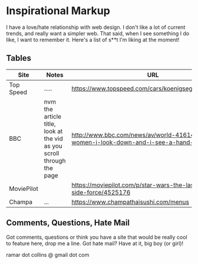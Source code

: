 # Inspirational Markup

I have a love/hate relationship with web design.   I don't like a lot of current trends, and really want a simpler web.   That said, when I see something I do like, I want to remember it.  Here's a list of s**t I'm liking at the moment!


## Tables

|Site      | Notes           | URL                                                        |
|--------- | --------------- | ---------------------------------------------------------- |
|Top Speed | .....           | https://www.topspeed.com/cars/koenigsegg/index52.html      |
|BBC	| nvm the article title, look at the vid as you scroll through the page	| http://www.bbc.com/news/av/world-41614721/100-women-i-look-down-and-i-see-a-hand-on-my-boob
|MoviePilot|		|https://moviepilot.com/p/star-wars-the-last-jedi-gray-side-force/4525176
|Champa|...		|https://www.champathaisushi.com/menus

## Comments, Questions, Hate Mail

Got comments, questions or think you have a site that would be really cool to feature here, drop me a line.
Got hate mail?  Have at it, big boy (or girl)!   

ramar dot collins @ gmail dot com

